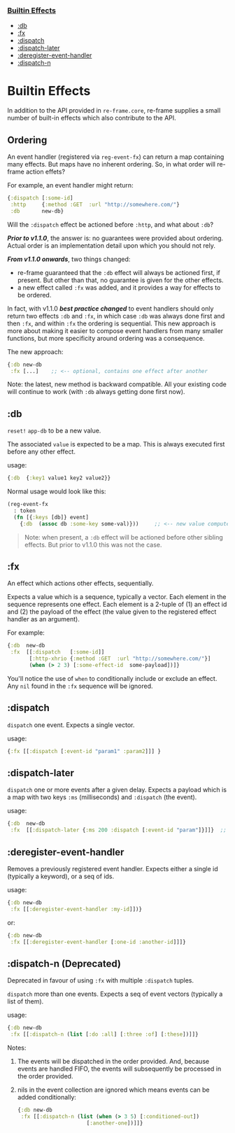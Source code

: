 
<div class="sidebar secondary" style="width: 218px; left: 161px;">
    <h3 class="current">
        <a href="api-builtin-effects.html#top">
            <span class="inner">Builtin Effects</span>
        </a>
    </h3>
    <ul>
        <li class="depth-1">
            <a href="api-builtin-effects.html#db">
                <div class="inner">
                    <span>:db</span>
                </div>
            </a>
        </li>    
        <li class="depth-1">
            <a href="api-builtin-effects.html#fx">
                <div class="inner">
                    <span>:fx</span>
                </div>
            </a>
        </li>
        <li class="depth-1">
            <a href="api-builtin-effects.html#dispatch">
                <div class="inner">
                    <span>:dispatch</span>
                </div>
            </a>
        </li>
        <li class="depth-1">
            <a href="api-builtin-effects.html#dispatch-later">
                <div class="inner">
                    <span>:dispatch-later</span>
                </div>
            </a>
        </li>
        <li class="depth-1">
            <a href="api-builtin-effects.html#deregister-event-handler">
                <div class="inner">
                    <span>:deregister-event-handler</span>
                </div>
            </a>
        </li>
        <li class="depth-1">
            <a href="api-builtin-effects.html#dispatch-n">
                <div class="inner">
                    <span>:dispatch-n</span>
                </div>
            </a>
        </li>                            
    </ul>
</div>


# Builtin Effects

In addition to the API provided in `re-frame.core`, re-frame supplies a small number of 
built-in effects which also contribute to the API.

## Ordering

An event handler (registered via `reg-event-fx`) can return a map containing many effects. But maps have no inherent ordering. So, in what order will re-frame action effets?

For example, an event handler might return:
```clj 
{:dispatch [:some-id]
 :http     {:method :GET  :url "http://somewhere.com/"}
 :db       new-db}
``` 
Will the `:dispatch` effect be actioned before `:http`, and what about `:db`?

***Prior to v1.1.0***, the answer is: no guarantees were provided about ordering. Actual order is an implementation detail upon which you should not rely.

***From v1.1.0 onwards***, two things changed:

  - re-frame guaranteed that the `:db` effect will always be actioned first, if present. But other than that, no guarantee is given for the other effects.
  - a new effect called `:fx` was added, and it provides a way for effects to be ordered.

In fact, with v1.1.0 ***best practice changed*** to event handlers should only return two effects `:db` and `:fx`, in which case `:db` was always done first and then `:fx`, and within `:fx` the ordering is sequential. This new approach is more about making it easier to compose event handlers from many smaller functions, but more specificity around ordering was  a consequence. 

The new approach:
```clj
{:db new-db 
 :fx [...]    ;; <-- optional, contains one effect after another
```

Note: the latest, new method is backward compatible. All your existing code will continue to work (with `:db` always getting done first now).

## <a name="db"></a> :db

`reset!` `app-db` to be a new value. 

The associated `value` is expected to be a map. This is always
executed first before any other effect.

usage:
```clojure
{:db  {:key1 value1 key2 value2}}   
```

Normal usage would look like this: 
```clojure
(reg-event-fx
  : token 
  (fn [{:keys [db]} event]
    {:db  (assoc db :some-key some-val)}))     ;; <-- new value computed
```

> Note: when present, a `:db` effect will be actioned before other sibling effects. But prior to v1.1.0 this was not the case.

## <a name="fx"></a> :fx

An effect which actions other effects, sequentially. 

Expects a value which is a sequence, typically a vector. Each element in the sequence represents one effect. Each element is a 2-tuple of (1) an effect id and (2) the payload of the effect (the value given to the registered effect handler as an argument). 

For example:
```clj
{:db  new-db 
 :fx  [[:dispatch   [:some-id]]
       [:http-xhrio {:method :GET  :url "http://somewhere.com/"}]
       (when (> 2 3) [:some-effect-id  some-payload])]}
```

You'll notice the use of `when` to conditionally include or exclude an effect. Any `nil` found in the `:fx` sequence will be ignored. 


## <a name="dispatch"></a> :dispatch

`dispatch` one event. Expects a single vector.

usage:
```clojure
{:fx [[:dispatch [:event-id "param1" :param2]]] }
```

## <a name="dispatch-later"></a> :dispatch-later

`dispatch` one or more events after a given delay. Expects a payload which is a 
map with two keys `:ms` (milliseconds) and `:dispatch` (the event).

usage:
```clj
{:db  new-db 
 :fx  [[:dispatch-later {:ms 200 :dispatch [:event-id "param"]}]]}  ;; dispatch in 200ms
```
   
## <a name="deregister-event-handler"></a> :deregister-event-handler

Removes a previously registered event handler. Expects either a single id
(typically a keyword), or a seq of ids.

usage:
```clojure
{:db new-db
 :fx [[:deregister-event-handler :my-id]])}
```

or:
```clojure
{:db new-db
 :fx [[:deregister-event-handler [:one-id :another-id]]]}
```

## <a name="dispatch-n"></a> :dispatch-n (Deprecated)

Deprecated in favour of using `:fx` with multiple `:dispatch` tuples.

`dispatch` more than one events. Expects a seq of event vectors (typically a list of them). 

usage:
```clojure
{:db new-db
 :fx [[:dispatch-n (list [:do :all] [:three :of] [:these])]]}
```

Notes:

  1. The events will be dispatched in the order provided. And, because events are handled FIFO, the events will subsequently be processed in the order provided.
  2. nils in the event collection are ignored which means events can be added
conditionally:

     ```clojure
     {:db new-db
      :fx [[:dispatch-n (list (when (> 3 5) [:conditioned-out])
                           [:another-one])]]}
     ```
